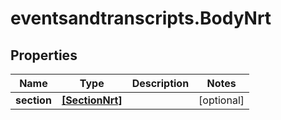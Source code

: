 # eventsandtranscripts.BodyNrt

## Properties

Name | Type | Description | Notes
------------ | ------------- | ------------- | -------------
**section** | [**[SectionNrt]**](SectionNrt.md) |  | [optional] 


